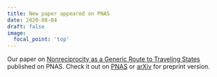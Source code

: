 ```yaml
---
title: New paper appeared on PNAS
date: 2020-08-04
draft: false
image:
  focal_point: 'top'
---
```


Our paper on [Nonreciprocity as a Generic Route to Traveling States](https://yousoftmatter.org/publication/you-20-nonrec-as-gener-route-to-travel-states/) published on PNAS. Check it out on [PNAS](https://doi.org/10.1073/pnas.2010318117) or [arXiv](https://arxiv.org/abs/2005.07684) for preprint version.

<!--more-->


